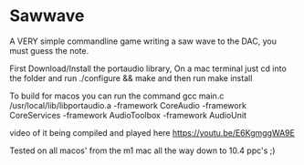 # Sawwave
A VERY simple commandline game writing a saw wave to the DAC, you must guess the note.

First Download/Install the portaudio library,
On a mac terminal just cd into the folder and run ./configure && make 
and then run   make install

To build for macos you can run the command 
gcc main.c /usr/local/lib/libportaudio.a -framework CoreAudio -framework CoreServices -framework AudioToolbox -framework AudioUnit

video of it being compiled and played here https://youtu.be/E6KgmggWA9E

Tested on all macos' from the m1 mac all the way down to 10.4 ppc's ;)

